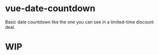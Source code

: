 # vue-date-countdown

Basic date countdown like the one you can see in a limited-time discount deal.

# WIP
